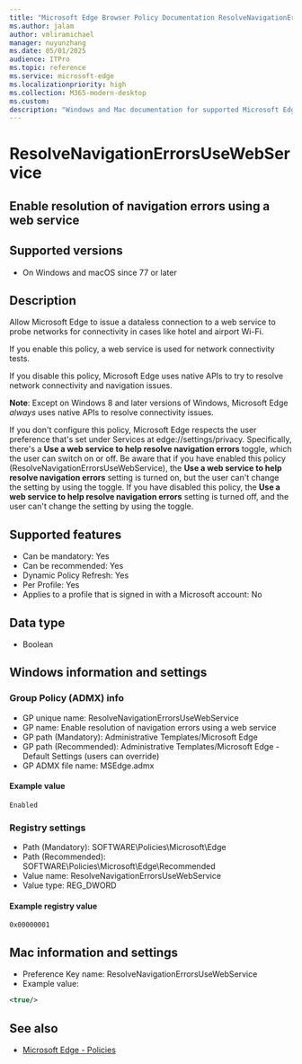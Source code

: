 ```yaml
---
title: "Microsoft Edge Browser Policy Documentation ResolveNavigationErrorsUseWebService"
ms.author: jalam
author: vmliramichael
manager: nuyunzhang
ms.date: 05/01/2025
audience: ITPro
ms.topic: reference
ms.service: microsoft-edge
ms.localizationpriority: high
ms.collection: M365-modern-desktop
ms.custom:
description: "Windows and Mac documentation for supported Microsoft Edge Browser policy: Enable resolution of navigation errors using a web service"
---
```


<!--THIS FILE IS AUTOMATICALLY GENERATED. MANUAL CHANGES WILL BE OVERWRITTEN.-->
<!--Please contact the Microsoft Edge Manageability team with any questions.-->

# ResolveNavigationErrorsUseWebService

## Enable resolution of navigation errors using a web service


## Supported versions

- On Windows and macOS since 77 or later

## Description

Allow Microsoft Edge to issue a dataless connection to a web service to probe networks for connectivity in cases like hotel and airport Wi-Fi.

If you enable this policy, a web service is used for network connectivity tests.

If you disable this policy, Microsoft Edge uses native APIs to try to resolve network connectivity and navigation issues.

**Note**: Except on Windows 8 and later versions of Windows, Microsoft Edge *always* uses native APIs to resolve connectivity issues.

If you don't configure this policy, Microsoft Edge respects the user preference that's set under Services at edge://settings/privacy.
Specifically, there's a **Use a web service to help resolve navigation errors** toggle, which the user can switch on or off. Be aware that if you have enabled this policy (ResolveNavigationErrorsUseWebService), the **Use a web service to help resolve navigation errors** setting is turned on, but the user can't change the setting by using the toggle. If you have disabled this policy, the **Use a web service to help resolve navigation errors** setting is turned off, and the user can't change the setting by using the toggle.

## Supported features

- Can be mandatory: Yes
- Can be recommended: Yes
- Dynamic Policy Refresh: Yes
- Per Profile: Yes
- Applies to a profile that is signed in with a Microsoft account: No

## Data type

- Boolean

## Windows information and settings

### Group Policy (ADMX) info

- GP unique name: ResolveNavigationErrorsUseWebService
- GP name: Enable resolution of navigation errors using a web service
- GP path (Mandatory): Administrative Templates/Microsoft Edge
- GP path (Recommended): Administrative Templates/Microsoft Edge - Default Settings (users can override)
- GP ADMX file name: MSEdge.admx

#### Example value

```
Enabled
```

### Registry settings

- Path (Mandatory): SOFTWARE\Policies\Microsoft\Edge
- Path (Recommended): SOFTWARE\Policies\Microsoft\Edge\Recommended
- Value name: ResolveNavigationErrorsUseWebService
- Value type: REG_DWORD

#### Example registry value

```
0x00000001
```


## Mac information and settings

- Preference Key name: ResolveNavigationErrorsUseWebService
- Example value:

```xml
<true/>
```

## See also
- [Microsoft Edge - Policies](../microsoft-edge-policies.md)

